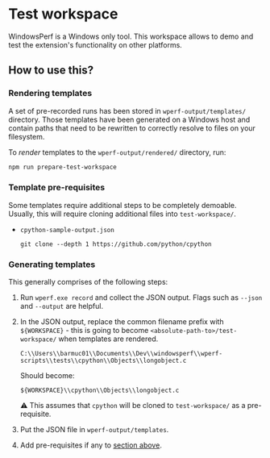 # Test workspace

WindowsPerf is a Windows only tool. This workspace allows to demo and test the extension's functionality on other platforms.

## How to use this?

### Rendering templates

A set of pre-recorded runs has been stored in `wperf-output/templates/` directory. Those templates have been generated on a Windows host and contain paths that need to be rewritten to correctly resolve to files on your filesystem.

To _render_ templates to the `wperf-output/rendered/` directory, run:

```sh
npm run prepare-test-workspace
```

### Template pre-requisites

Some templates require additional steps to be completely demoable. Usually, this will require cloning additional files into `test-workspace/`.

- `cpython-sample-output.json`

      git clone --depth 1 https://github.com/python/cpython

### Generating templates

This generally comprises of the following steps:

1. Run `wperf.exe record` and collect the JSON output. Flags such as `--json` and `--output` are helpful.
1. In the JSON output, replace the common filename prefix with `${WORKSPACE}` - this is going to
   become `<absolute-path-to>/test-workspace/` when templates are rendered.

   ```
   C:\\Users\\barmuc01\\Documents\\Dev\\windowsperf\\wperf-scripts\\tests\\cpython\\Objects\\longobject.c
   ```

   Should become:

   ```
   ${WORKSPACE}\\cpython\\Objects\\longobject.c
   ```

   ⚠️ This assumes that `cpython` will be cloned to `test-workspace/` as a pre-requisite.

1. Put the JSON file in `wperf-output/templates`.
1. Add pre-requisites if any to [section above](#template-pre-requisites).
